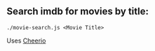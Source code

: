 ## Search imdb for movies by title:

`./movie-search.js <Movie Title>`

Uses [Cheerio](https://www.npmjs.com/package/cheerio "Cheerio on npm")

